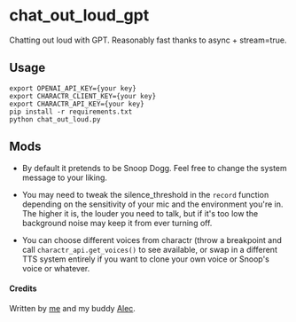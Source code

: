 # chat_out_loud_gpt
Chatting out loud with GPT. Reasonably fast thanks to async + stream=true.

## Usage
```
export OPENAI_API_KEY={your key}
export CHARACTR_CLIENT_KEY={your key}
export CHARACTR_API_KEY={your key}
pip install -r requirements.txt
python chat_out_loud.py
```

## Mods
- By default it pretends to be Snoop Dogg. Feel free to change the system message to your liking.

- You may need to tweak the silence_threshold in the `record` function depending on the sensitivity of your mic and the environment you're in. The higher it is, the louder you need to talk, but if it's too low the background noise may keep it from ever turning off.

- You can choose different voices from charactr (throw a breakpoint and call `charactr_api.get_voices()` to see available, or swap in a different TTS system entirely if you want to clone your own voice or Snoop's voice or whatever.








#### Credits
Written by [me](http://twitter.com/zswitten) and my buddy [Alec](https://github.com/thatperson42).
